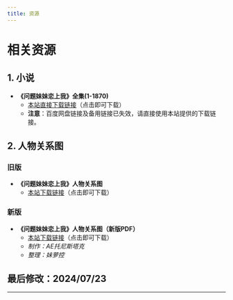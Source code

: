 ```yaml
---
title: 资源
---
```

# 相关资源

## 1. 小说

- **《问题妹妹恋上我》全集(1-1870)**
  - [本站直接下载链接](/resources/问题妹妹恋上我(PS+精校).zip)（点击即可下载）
  - **注意**：百度网盘链接及备用链接已失效，请直接使用本站提供的下载链接。

## 2. 人物关系图

### 旧版
- **《问题妹妹恋上我》人物关系图**
  - [本站下载链接](/resources/《问题妹妹恋上我》人物关系图(第一版).zip)（点击即可下载）

### 新版
- **《问题妹妹恋上我》人物关系图（新版PDF）**
  - [本站下载链接](/resources/《问题妹妹恋上我》人物关系图(新版).zip)（点击即可下载）
   - *制作：AE托尼斯塔克*
   - *整理：妹萝控*

## 最后修改：2024/07/23
---